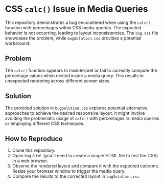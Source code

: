 # CSS `calc()` Issue in Media Queries

This repository demonstrates a bug encountered when using the `calc()` function with percentages within CSS media queries.  The expected behavior is not occurring, leading to layout inconsistencies.  The `bug.css` file showcases the problem, while `bugSolution.css` provides a potential workaround.

## Problem

The `calc()` function appears to misinterpret or fail to correctly compute the percentage values when nested inside a media query. This results in unexpected rendering across different screen sizes.

## Solution

The provided solution in `bugSolution.css` explores potential alternative approaches to achieve the desired responsive layout.  It might involve avoiding the problematic usage of `calc()` with percentages in media queries or employing different CSS techniques.

## How to Reproduce

1. Clone this repository.
2. Open `bug.html` (you'll need to create a simple HTML file to test the CSS) in a web browser.
3. Observe the rendered layout and compare it with the expected outcome.  Resize your browser window to trigger the media query.
4. Compare the results to the corrected layout in `bugSolution.css`.
